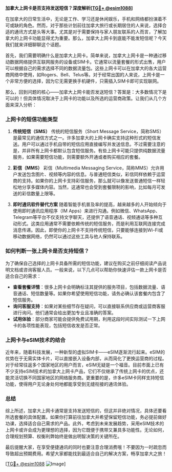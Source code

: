 **加拿大上网卡是否支持发送短信？深度解析[[TG💪+ @esim1088](https://t.me/s/esim1088)]**

在加拿大的日常生活中，无论是工作、学习还是休闲娱乐，手机和网络都扮演着不可或缺的角色。然而，对于那些计划前往加拿大旅行或长期居住的人来说，选择合适的通讯方式是头等大事。尤其是对于需要保持与家人朋友联系的人而言，了解加拿大的上网卡功能显得尤为重要。那么，加拿大上网卡到底能不能发短信呢？今天我们就来详细聊聊这个话题。

首先，我们需要明确什么是加拿大上网卡。简单来说，加拿大上网卡是一种通过移动数据网络提供互联网服务的设备或SIM卡。它通常以流量套餐的形式出售，用户可以根据自己的需求选择不同的数据流量包。这些上网卡可以在加拿大的各大运营商网络中使用，如Rogers、Bell、Telus等。对于经常出国的人来说，上网卡是一个非常方便的选择，因为它无需更换手机硬件，只需插入SIM卡即可实现联网。

那么，回到问题的核心——加拿大上网卡能否发送短信？答案是：大多数情况下是可以的！但具体情况取决于上网卡的功能以及所选的运营商政策。让我们从几个方面来深入分析：

### 上网卡的短信功能类型

1. **传统短信（SMS）**
   传统的短信服务（Short Message Service，简称SMS）是最常见的通信方式之一。许多加拿大的上网卡确实支持这种形式的短信发送。用户可以通过手机自带的短信应用直接编写并发送信息。不过需要注意的是，并非所有上网卡都默认包含短信服务。有些上网卡可能只提供纯数据流量服务，如果需要短信功能，则需要额外开通或者购买相应的套餐。

2. **彩信（MMS）**
   彩信（Multimedia Messaging Service，简称MMS）允许用户发送包含图片、视频等内容的信息。与普通短信类似，彩信同样依赖于运营商的支持。如果你的上网卡支持彩信服务，那么就可以像发送普通短信一样轻松地分享多媒体内容。当然，这通常也会受到套餐限制的影响，比如每月可发送的彩信数量上限等。

3. **即时通讯软件替代方案**
   随着智能手机普及率的提高，越来越多的人开始倾向于使用即时通讯应用程序（IM Apps）来进行沟通。例如微信、WhatsApp、Telegram等平台不仅支持文字聊天，还提供了语音通话、视频通话等多种互动形式。这类应用通常不需要依赖传统的短信服务，而是利用互联网连接完成消息传递。因此，即使你的上网卡不支持传统短信，只要能够连接到Wi-Fi或移动数据网络，仍然可以通过这些工具与他人保持联系。

### 如何判断一张上网卡是否支持短信？

为了确保自己选择的上网卡具备所需的短信功能，建议在购买之前仔细阅读产品说明文档或咨询客服人员。一般来说，以下几点可以帮助你快速评估一款上网卡是否适合自己的需求：

- **查看套餐详情**：很多上网卡会明确标注其提供的服务项目，包括数据流量、语音通话、短信数量等。如果你希望使用短信功能，请务必确认该套餐内包含了短信服务。
- **询问客服支持**：如果对某些细节存在疑问，可以直接联系供应商或运营商客服进行询问。他们通常会给出更加专业且准确的答案。
- **试用体验**：部分商家可能会提供免费试用期，利用这段时间实际测试一下上网卡的各项性能表现，包括短信收发是否正常。

### 上网卡与eSIM技术的结合

近年来，随着科技发展，一种新型的虚拟SIM卡——eSIM逐渐流行起来。eSIM的优势在于无需实体卡片，可以直接嵌入设备内部，从而简化了更换运营商的过程。对于经常往返多个国家地区的用户而言，eSIM无疑是一个福音。目前市面上已有不少支持eSIM技术的加拿大上网卡产品，它们不仅继承了传统上网卡的优点，还能灵活切换不同国家地区的网络服务商。更重要的是，许多eSIM卡同样支持短信功能，使得用户无论身处何地都能享受到无缝衔接的通讯体验。

### 总结

综上所述，加拿大上网卡通常是支持发送短信的，但这并非绝对情况，具体还要看所选套餐的具体配置。如果你打算前往加拿大并希望保留短信功能，务必提前做好功课，选择适合自己需求的产品。此外，考虑到未来发展趋势，采用eSIM技术的上网卡或许会成为更理想的选择，因为它既便于携带又兼具多功能性。无论如何，合理规划预算、权衡利弊始终是做出明智决策的关键所在。

最后提醒大家，在享受便捷通讯的同时也要注意合理消费哦！不要因为一时疏忽而导致超出预期费用。希望大家都能找到最适合自己的解决方案，畅享加拿大之旅！

[[TG💪+ @esim1088](https://t.me/s/esim1088) ![Image](https://i.postimg.cc/4NQfJmqS/Snipaste-2025-05-13-00-14-12.png)]